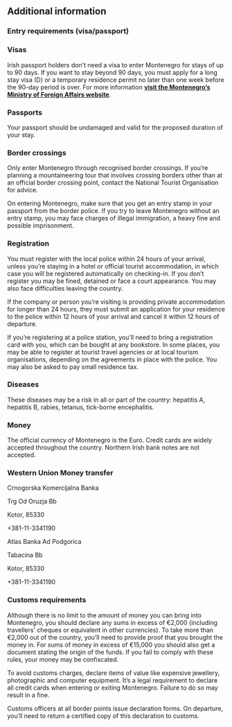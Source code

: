 ## Additional information

### **Entry requirements (visa/passport)**

### **Visas**

Irish passport holders don’t need a visa to enter Montenegro for stays of up to 90 days. If you want to stay beyond 90 days, you must apply for a long stay visa (D) or a temporary residence permit no later than one week before the 90-day period is over. For more information [**visit the Montenegro’s Ministry of Foreign Affairs website**](http://www.mvp.gov.me/en/sections/consular-affairs/visa-regimes-for-citizens-of-Montenegro/).

### **Passports**

Your passport should be undamaged and valid for the proposed duration of your stay.

### **Border crossings**

Only enter Montenegro through recognised border crossings. If you’re planning a mountaineering tour that involves crossing borders other than at an official border crossing point, contact the National Tourist Organisation for advice.

On entering Montenegro, make sure that you get an entry stamp in your passport from the border police. If you try to leave Montenegro without an entry stamp, you may face charges of illegal immigration, a heavy fine and possible imprisonment.

### **Registration**

You must register with the local police within 24 hours of your arrival, unless you’re staying in a hotel or official tourist accommodation, in which case you will be registered automatically on checking-in. If you don’t register you may be fined, detained or face a court appearance. You may also face difficulties leaving the country.

If the company or person you’re visiting is providing private accommodation for longer than 24 hours, they must submit an application for your residence to the police within 12 hours of your arrival and cancel it within 12 hours of departure.

If you’re registering at a police station, you’ll need to bring a registration card with you, which can be bought at any bookstore. In some places, you may be able to register at tourist travel agencies or at local tourism organisations, depending on the agreements in place with the police. You may also be asked to pay small residence tax.

### **Diseases**

These diseases may be a risk in all or part of the country: hepatitis A, hepatitis B, rabies, tetanus, tick-borne encephalitis.

### **Money**

The official currency of Montenegro is the Euro. Credit cards are widely accepted throughout the country. Northern Irish bank notes are not accepted.

### **Western Union Money transfer**

Crnogorska Komercijalna Banka

Trg Od Oruzja Bb

Kotor, 85330

+381-11-3341190

Atlas Banka Ad Podgorica

Tabacina Bb

Kotor, 85330

+381-11-3341190

### **Customs requirements**

Although there is no limit to the amount of money you can bring into Montenegro, you should declare any sums in excess of €2,000 (including travellers’ cheques or equivalent in other currencies). To take more than €2,000 out of the country, you’ll need to provide proof that you brought the money in. For sums of money in excess of €15,000 you should also get a document stating the origin of the funds. If you fail to comply with these rules, your money may be confiscated.

To avoid customs charges, declare items of value like expensive jewellery, photographic and computer equipment. It’s a legal requirement to declare all credit cards when entering or exiting Montenegro. Failure to do so may result in a fine.

Customs officers at all border points issue declaration forms. On departure, you’ll need to return a certified copy of this declaration to customs.